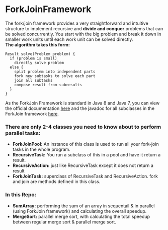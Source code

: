 # ForkJoinFramework
The fork/join framework provides a very straightforward and intuitive structure to implement recursive and **divide and conquer** problems that can be solved concurrently. You start with the big problem and break it down in smaller work units until each work unit can be solved directly.   
**The algorithm takes this form:**
```
Result solve(Problem problem) {
  if (problem is small)
    directly solve problem
  else {
    split problem into independent parts
    fork new subtasks to solve each part
    join all subtasks
    compose result from subresults
  }
}
```
As the ForkJoin Framework is standard in Java 8 and Java 7, you can view the official documentation [here](https://docs.oracle.com/javase/tutorial/essential/concurrency/forkjoin.html) and the javadoc for all subclasses in the ForkJoin framework [here](http://docs.oracle.com/javase/7/docs/api/java/util/concurrent/ForkJoinTask.html).   
### There are only 2-4 classes you need to know about to perform parallel tasks:

- **ForkJoinPool:** An instance of this class is used to run all your fork-join tasks in the whole program.
- **RecursiveTask<V>:** You run a subclass of this in a pool and have it return a result.
- **RecursiveAction:** just like RecursiveTask except it does not return a result
- **ForkJoinTask<V>:** superclass of RecursiveTask<V> and RecursiveAction. fork and join are methods defined in this class.   
### In this Repo:
- **SumArray:** performing the sum of an array in sequentail & in parallel (using ForkJoin framework) and calculating the overall speedup.
- **MergeSort:** parallel merge sort, with calculating the total speedup between regular merge sort & parallel merge sort.
